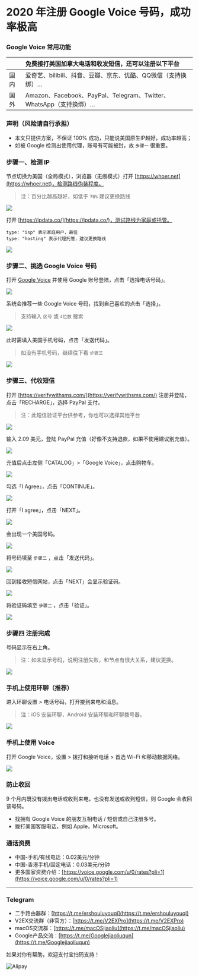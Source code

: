 # 2020 年注册 Google Voice 号码，成功率极高

### Google Voice 常用功能

|      | 免费接打美国加拿大电话和收发短信，还可以注册以下平台         |
| :--- | :----------------------------------------------------------- |
| 国内 | 爱奇艺、bilibili、抖音、豆瓣、京东、优酷、QQ微信（支持换绑）… |
| 国外 | Amazon、Facebook、PayPal、Telegram、Twitter、WhatsApp（支持换绑）… |

### 声明（风险请自行承担）

* 本文只提供方案，不保证 100% 成功，只能说美国原生IP越好，成功率越高；
* 如被 Google 检测出使用代理，账号有可能被封，故 `步骤一` 很重要。

### 步骤一、检测 IP

节点切换为美国（全局模式），浏览器（无痕模式）打开 [https://whoer.net](https://whoer.net)，检测路线伪装程度。

> 注：百分比越高越好，如低于 `70%` 建议更换路线

![](pic/002.jpg)

打开 [https://ipdata.co/](https://ipdata.co/)，测试路线为家庭或托管。

```
type: "isp" 表示家庭用户，最佳
type: "hosting" 表示代理托管，建议更换路线
```

![](pic/tuoguan.jpg)

### 步骤二、挑选 Google Voice 号码

打开 [Google Voice](https://voice.google.com/) 并使用 Google 账号登陆，点击「选择电话号码」。

![](pic/004.png)

系统会推荐一些 Google Voice 号码，找到自己喜欢的点击「选择」。

> 支持输入 `区号` 或 `4位数` 搜索

![](pic/005.png)

此时需填入美国手机号码，点击「发送代码」。

> 如没有手机号码，继续往下看 `步骤三`

![](pic/006.png)

### 步骤三、代收短信

打开 [https://verifywithsms.com/](https://verifywithsms.com/) 注册并登陆，点击「RECHARGE」，选择 PayPal 支付。

> 注：此短信验证平台供参考，你也可以选择其他平台



![](pic/008.png)

输入 2.09 美元，登陆 PayPal 充值（好像不支持退款，如果不使用建议别充值）。

![](pic/008.1.png)

充值后点击左侧「CATALOG」>「Google Voice」，点击购物车。

![](pic/009.png)

勾选「I Agree」，点击「CONTINUE」。

![](pic/009.1.png)

打开「I agree」，点击「NEXT」。

![](pic/010.png)

会出现一个美国号码。

![](pic/010.1.png)

将号码填至 `步骤二` ，点击「发送代码」。

![](pic/019.png)

回到接收短信网站，点击「NEXT」会显示验证码。

![](pic/020.png)

将验证码填至 `步骤二` ，点击「验证」。

![](pic/021.png)

### 步骤四 注册完成

号码显示在右上角。

> 注：如未显示号码，说明注册失败，和节点有很大关系，建议更换。

![](pic/011.png)

### 手机上使用环聊（推荐）

进入环聊设置 > 电话号码，打开接到来电和消息。

> 注：iOS 安装环聊，Android 安装环聊和环聊拨号器。

![](pic/huanliao.jpg)

### 手机上使用 Voice

打开 Google Voice，设置 > 拨打和接听电话 > 首选 Wi-Fi 和移动数据网络。

![](pic/voice.jpg)

### 防止收回

9 个月内既没有拨出电话或收到来电，也没有发送或收到短信，则 Google 会收回该号码。

* 找拥有 Google Voice 的朋友互相电话 / 短信或自己注册多号。
* 拨打美国客服电话，例如 Apple，Microsoft。

### 通话资费

* 中国-手机/有线电话：0.02美元/分钟
* 中国-香港手机/固定电话：0.03美元/分钟
* 更多国家资费介绍：[https://voice.google.com/u/0/rates?pli=1](https://voice.google.com/u/0/rates?pli=1)

----

### Telegram

* 二手路由器群：[https://t.me/ershouluyouqi](https://t.me/ershouluyouqi)
* V2EX交流群（非官方）：[https://t.me/V2EXPro](https://t.me/V2EXPro)
* macOS交流群：[https://t.me/macOSjiaoliu](https://t.me/macOSjiaoliu)
* Google产品交流：[https://t.me/Googlejiaoliuqun](https://t.me/Googlejiaoliuqun)

如果对你有帮助，欢迎支付宝扫码支持！

![Alipay](https://raw.githubusercontent.com/masonincn/tuchuang/master/uPic/Alipay.png)